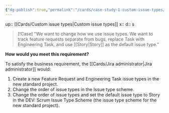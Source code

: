 ```yaml
---
{"dg-publish":true,"permalink":"/cards/case-study-1-custom-issue-types/"}
---
```


up:: [[Cards/Custom issue types\|Custom issue types]] 
x:: 
d:: s

>[!Case]
>"We want to change how we use issue types. We want to track feature requests separate from bugs, replace Task with Engineering Task, and use [[Story\|Story]] as the default issue type."

**How would you meet this requirement?** 

To satisfy the business requirement, the [[Cards/Jira administrator\|Jira administrator]] would:

1.  Create a new Feature Request and Engineering Task issue types in the new standard project.
2.  Change the order of issue types in the Issue type scheme.
3.  Change the order of issue types and set the default issue type to Story in the DEV: Scrum Issue Type Scheme (the issue type scheme for the new standard project).
